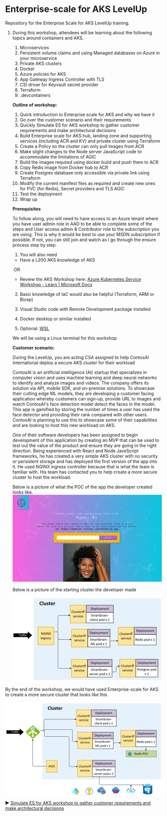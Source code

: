 # Enterprise-scale for AKS LevelUp

Repository for the Enterprise Scale for AKS LevelUp training.

1. During this workshop, attendees will be learning about the following topics around containers and AKS.

   1. Microservices
   2. Persistent volume claims and using Managed databases on Azure in your microservice
   3. Private AKS clusters
   4. Docker
   5. Azure policies for AKS
   6. App Gateway Ingress Controller with TLS
   7. CSI driver for Keyvault secret provider
   8. Terraform
   9. .devcontainers

   **Outline of workshop:**

   1. Quick introduction to Enterprise scale for AKS and why we have it
   2. Go over the customer scenario and their requirements
   3. Quickly Simulate ES for AKS workshop to gather customer requirements and make architectural decisions
   4. Build Enterprise scale for AKS hub, landing zone and supporting services (including ACR and KV) and private cluster using Terraform
   5. Create a Policy so the cluster can only pull images from ACR
   6. Make slight changes to the Node server JavaScript code to accommodate the limitations of AGIC
   7. Build the images required using docker build and push them to ACR
   8. Copy Redis image from Docker hub to ACR
   9. Create Postgres database only accessible via private link using Terraform
   10. Modify the current manifest files as required and create new ones for PVC (for Redis), Secret providers and TLS AGIC
   11. Test the deployment
   12. Wrap up

   **Prerequisites**

   To follow along, you will need to have access to an Azure tenant where you have user admin role in AAD to be able to complete some of the steps and User access admin & Contributor role to the subscription you are using. This is why it would be best to use your MSDN subscription if possible. If not, you can still join and watch as I go through the ensure process step by step.

   1. You will also need

   - Have a L200 AKS knowledge of AKS

   ​ OR

   - Review the AKS Workshop here: [Azure Kubernetes Service Workshop - Learn | Microsoft Docs](https://docs.microsoft.com/en-us/learn/modules/aks-workshop)

   2. Basic knowledge of IaC would also be helpful (Terraform, ARM or Bicep)

   3. Visual Studio code with Remote Development package installed

   4. Docker desktop or similar installed

   5. Optional: [WSL](https://docs.microsoft.com/en-us/windows/wsl/install)

   We will be using a Linux terminal for this workshop

   **Customer scenario:**

   During the LevelUp, you are acting CSA assigned to help ContosAI International deploy a secure AKS cluster for their workload

   ContosAI is an artificial intelligence (AI) startup that specializes in computer vision and uses machine learning and deep neural networks to identify and analyze images and videos. The company offers its solution via API, mobile SDK, and on-premise solutions. To showcase their cutting edge ML models, they are developing a customer facing application whereby customers can sign-up, provide URL to images and watch ContosAI's face detection model detect the faces in the model. This app is gamified by storing the number of times a user has used the face detector and providing their rank compared with other users. ContosAI is planning to use this to showcase some of their capabilities and are looking to host this new workload on AKS.

   One of their software developers has been assigned to begin development of this application by creating an MVP that can be used to test out the value of the product and ensure they are going in the right direction. Being experienced with React and Node JaveScript frameworks, he has created a very simple AKS cluster with no security or persistent storage and has deployed the first version of the app into it. He used NGINX ingress controller because that is what the team is familiar with. His team has contacted you to help create a more secure cluster to host the workload.

   Below is a picture of what the POC of the app the developer created looks like.
   ![image-20211026151029007](./steps/deployment/media/smartbrain.png)

   Below is a picture of the starting cluster the developer made

   ![image-20211026151029007](./steps/deployment/media/starting-state.png)

By the end of the workshop, we would have used Enterprise-scale for AKS to create a more secure cluster that looks like this

![image-20211026151029007](./steps/deployment/media/finish-state.png)

:arrow_forward: [Simulate ES for AKS workshop to gather customer requirements and make architectural decisions](./steps/ES-for-AKS.md)
